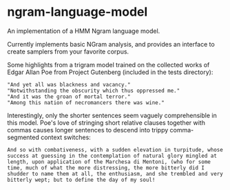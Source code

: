 # ngram-language-model
An implementation of a HMM Ngram language model.

Currently implements basic NGram analysis, and provides an interface to create samplers from your favorite corpus.

Some highlights from a trigram model trained on the collected works of Edgar Allan Poe from Project Gutenberg (included in the tests directory):
```
"And yet all was blackness and vacancy."
"Notwithstanding the obscurity which thus oppressed me."
"And it was the groan of mortal terror."
"Among this nation of necromancers there was wine."
```

Interestingly, only the shorter sentences seem vaguely comprehensible in this model. Poe's love of stringing short relative clauses together with commas causes longer sentences to descend into trippy comma-segmented context switches:
```
And so with combativeness, with a sudden elevation in turpitude, whose success at guessing in the contemplation of natural glory mingled at length, upon application of the Marchesa di Mentoni, (who for some time, much of what the more distressing, the more bitterly did I shudder to name them at all, the enthusiasm, and she trembled and very bitterly wept; but to define the day of my soul!
```
